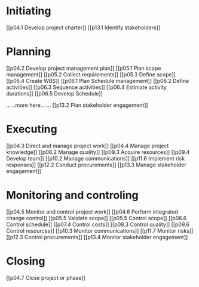 # Initiating
[[p04.1 Develop project charter]]
[[p13.1 Identify stakeholders]]

# Planning
[[p04.2 Develop project management plan]]
[[p05.1 Plan scope management]]
[[p05.2 Collect requirements]]
[[p05.3 Define scope]]
[[p05.4 Create WBS]]
[[p06.1 Plan Schedule management]]
[[p06.2 Define activities]]
[[p06.3 Sequence activities]]
[[p06.4 Estimate activity durations]]
[[p06.5 Develop Schedule]]

...
..more here...
...
[[p13.2 Plan stakeholder engagement]]

# Executing
[[p04.3 Direct and manage project work]]
[[p04.4 Manage project knowledge]]
[[p08.2 Manage quality]]
[[p09.3 Acquire resources]]
[[p09.4 Develop team]]
[[p10.2 Manage communications]]
[[p11.6 Implement risk responses]]
[[p12.2 Conduct procurements]]
[[p13.3 Manage stakeholder engagement]]

# Monitoring and controling
[[p04.5 Monitor and control project work]]
[[p04.6 Perform integrated change control]]
[[p05.5 Validate scope]]
[[p05.5 Control scope]]
[[p06.6 Control schedule]]
[[p07.4 Control costs]]
[[p08.3 Control quality]]
[[p09.6 Control resources]]
[[p10.3 Monitor communications]]
[[p11.7 Monitor risks]]
[[p12.3 Control procurements]]
[[p13.4 Monitor stakeholder engagement]]

# Closing
[[p04.7 Close project or phase]]
